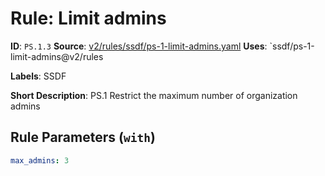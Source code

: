 # Rule: Limit admins

**ID**: `PS.1.3`
**Source**: [v2/rules/ssdf/ps-1-limit-admins.yaml](https://github.com/scribe-public/sample-policies/v2/rules/ssdf/ps-1-limit-admins.yaml)
**Uses**: `ssdf/ps-1-limit-admins@v2/rules

**Labels**: SSDF

**Short Description**: PS.1 Restrict the maximum number of organization admins

## Rule Parameters (`with`)

```yaml
max_admins: 3
```
